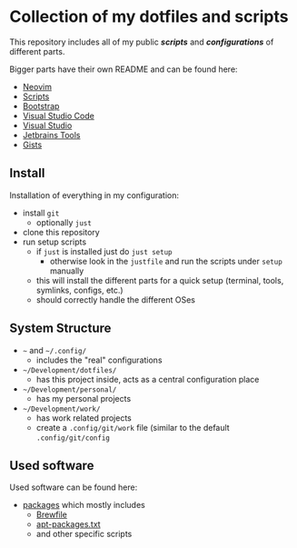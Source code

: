 # Collection of my dotfiles and scripts

This repository includes all of my public _**scripts**_
and _**configurations**_ of different parts.

Bigger parts have their own README and can be found here:

- [Neovim](./config/nvim/README.md)
- [Scripts](./scripts/README.md)
- [Bootstrap](./bootstrap/README.md)
- [Visual Studio Code](./config/vscode/README.md)
- [Visual Studio](./config/visual-studio/README.md)
- [Jetbrains Tools](./config/jetbrains/README.md)
- [Gists](https://gist.github.com/eckon)

## Install

Installation of everything in my configuration:

- install `git`
  - optionally `just`
- clone this repository
- run setup scripts
  - if `just` is installed just do `just setup`
    - otherwise look in the `justfile` and run the scripts under `setup` manually
  - this will install the different parts for a quick setup (terminal, tools, symlinks, configs, etc.)
  - should correctly handle the different OSes

## System Structure

- `~` and `~/.config/`
  - includes the "real" configurations
- `~/Development/dotfiles/`
  - has this project inside, acts as a central configuration place
- `~/Development/personal/`
  - has my personal projects
- `~/Development/work/`
  - has work related projects
  - create a `.config/git/work` file (similar to the default `.config/git/config`

## Used software

Used software can be found here:

- [packages](./bootstrap/packages/packages.txt) which mostly includes
  - [Brewfile](./bootstrap/packages/Brewfile)
  - [apt-packages.txt](./bootstrap/packages/apt-packages.txt)
  - and other specific scripts
